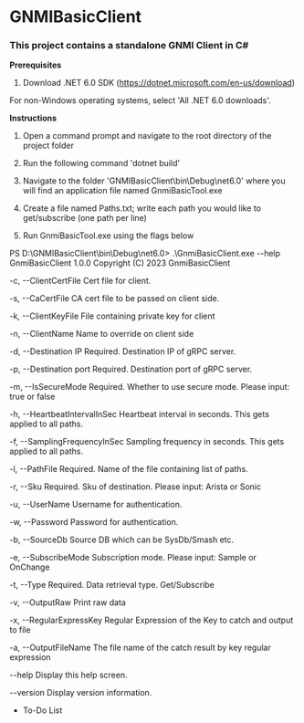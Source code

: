 # GNMIBasicClient

### This project contains a standalone GNMI Client in C#

**Prerequisites**

1. Download .NET 6.0 SDK (https://dotnet.microsoft.com/en-us/download)

For non-Windows operating systems, select 'All .NET 6.0 downloads'.


**Instructions**

1. Open a command prompt and navigate to the root directory of the project folder

2. Run the following command 'dotnet build'

3. Navigate to the folder 'GNMIBasicClient\bin\Debug\net6.0\' where you will find an application file named GnmiBasicTool.exe

4. Create a file named Paths.txt; write each path you would like to get/subscribe (one path per line)

4. Run GnmiBasicTool.exe using the flags below

PS D:\GNMIBasicClient\bin\Debug\net6.0> .\GnmiBasicClient.exe --help
GnmiBasicClient 1.0.0
Copyright (C) 2023 GnmiBasicClient

  -c, --ClientCertFile            Cert file for client.

  -s, --CaCertFile                CA cert file to be passed on client side.

  -k, --ClientKeyFile             File containing private key for client

  -n, --ClientName                Name to override on client side

  -d, --Destination IP            Required. Destination IP of gRPC server.

  -p, --Destination port          Required. Destination port of gRPC server.

  -m, --IsSecureMode              Required. Whether to use secure mode. Please input: true or false

  -h, --HeartbeatIntervalInSec    Heartbeat interval in seconds. This gets applied to all paths.

  -f, --SamplingFrequencyInSec    Sampling frequency in seconds. This gets applied to all paths.

  -l, --PathFile                  Required. Name of the file containing list of paths.

  -r, --Sku                       Required. Sku of destination. Please input: Arista or Sonic

  -u, --UserName                  Username for authentication.

  -w, --Password                  Password for authentication.

  -b, --SourceDb                  Source DB which can be SysDb/Smash etc.

  -e, --SubscribeMode             Subscription mode. Please input: Sample or OnChange

  -t, --Type                      Required. Data retrieval type. Get/Subscribe

  -v, --OutputRaw                 Print raw data

  -x, --RegularExpressKey         Regular Expression of the Key to catch and output to file

  -a, --OutputFileName            The file name of the catch result by key regular expression

  --help                          Display this help screen.

  --version                       Display version information.


- To-Do List
